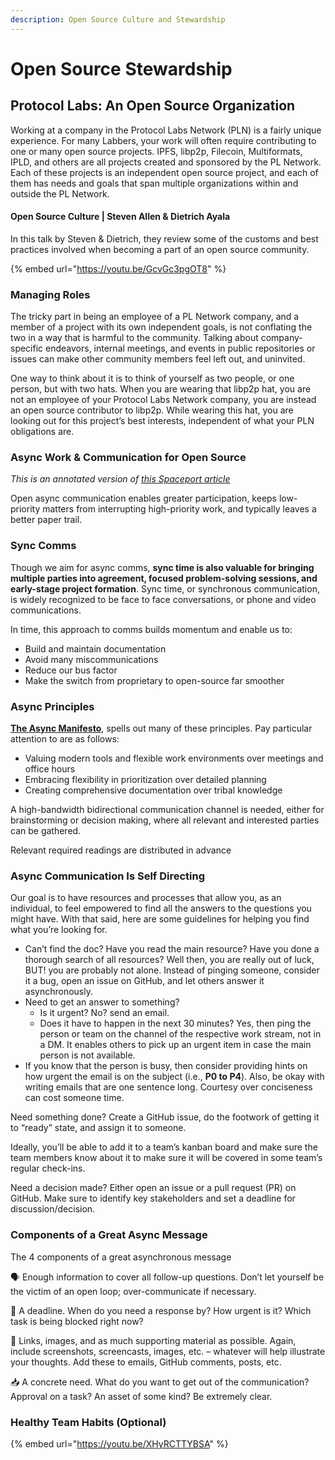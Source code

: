 ```yaml
---
description: Open Source Culture and Stewardship
---
```


# Open Source Stewardship

## Protocol Labs: An Open Source Organization

Working at a company in the Protocol Labs Network (PLN) is a fairly unique experience. For many Labbers, your work will often require contributing to one or many open source projects. IPFS, libp2p, Filecoin, Multiformats, IPLD, and others are all projects created and sponsored by the PL Network. Each of these projects is an independent open source project, and each of them has needs and goals that span multiple organizations within and outside the PL Network.

#### Open Source Culture | Steven Allen & Dietrich Ayala

In this talk by Steven & Dietrich, they review some of the customs and best practices involved when becoming a part of an open source community.

{% embed url="https://youtu.be/GcvGc3pgOT8" %}

### Managing Roles

The tricky part in being an employee of a PL Network company, and a member of a project with its own independent goals, is not conflating the two in a way that is harmful to the community. Talking about company-specific endeavors, internal meetings, and events in public repositories or issues can make other community members feel left out, and uninvited.

One way to think about it is to think of yourself as two people, or one person, but with two hats. When you are wearing that libp2p hat, you are not an employee of your Protocol Labs Network company, you are instead an open source contributor to libp2p. While wearing this hat, you are looking out for this project’s best interests, independent of what your PLN obligations are.

### Async Work & Communication for Open Source

_This is an annotated version of_ [_this Spaceport article_](https://protocol.almanac.io/docs/async-work-ezPny9x7Q50QISL4UIUhB3PoURV0lgxP)

Open async communication enables greater participation, keeps low-priority matters from interrupting high-priority work, and typically leaves a better paper trail.

### Sync Comms

Though we aim for async comms, **sync time is also valuable for bringing multiple parties into agreement, focused problem-solving sessions, and early-stage project formation**. Sync time, or synchronous communication, is widely recognized to be face to face conversations, or phone and video communications.

In time, this approach to comms builds momentum and enable us to:

* Build and maintain documentation
* Avoid many miscommunications
* Reduce our bus factor​
* Make the switch from proprietary to open-source far smoother

### Async Principles

[**The Async Manifesto**](http://asyncmanifesto.org), spells out many of these principles. Pay particular attention to are as follows:

* Valuing modern tools and flexible work environments over meetings and office hours
* Embracing flexibility in prioritization over detailed planning
* Creating comprehensive documentation over tribal knowledge

A high-bandwidth bidirectional communication channel is needed, either for brainstorming or decision making, where all relevant and interested parties can be gathered.

Relevant required readings are distributed in advance

### Async Communication Is Self Directing

Our goal is to have resources and processes that allow you, as an individual, to feel empowered to find all the answers to the questions you might have. With that said, here are some guidelines for helping you find what you’re looking for.

* Can’t find the doc? Have you read the main resource? Have you done a thorough search of all resources? Well then, you are really out of luck, BUT! you are probably not alone. Instead of pinging someone, consider it a bug, open an issue on GitHub, and let others answer it asynchronously.
* Need to get an answer to something?
  * Is it urgent? No? send an email.
  * Does it have to happen in the next 30 minutes? Yes, then ping the person or team on the channel of the respective work stream, not in a DM. It enables others to pick up an urgent item in case the main person is not available.
* If you know that the person is busy, then consider providing hints on how urgent the email is on the subject (i.e., **P0 to P4**). Also, be okay with writing emails that are one sentence long. Courtesy over conciseness can cost someone time.

Need something done? Create a GitHub issue, do the footwork of getting it to “ready” state, and assign it to someone.

Ideally, you’ll be able to add it to a team’s kanban board and make sure the team members know about it to make sure it will be covered in some team’s regular check-ins.

Need a decision made? Either open an issue or a pull request (PR) on GitHub. Make sure to identify key stakeholders and set a deadline for discussion/decision.

### Components of a Great Async Message

The 4 components of a great asynchronous message

🗣 Enough information to cover all follow-up questions. Don’t let yourself be the victim of an open loop; over-communicate if necessary.

📅 A deadline. When do you need a response by? How urgent is it? Which task is being blocked right now?

🔗 Links, images, and as much supporting material as possible. Again, include screenshots, screencasts, images, etc. – whatever will help illustrate your thoughts. Add these to emails, GitHub comments, posts, etc.

📥 A concrete need. What do you want to get out of the communication? Approval on a task? An asset of some kind? Be extremely clear.

### Healthy Team Habits (Optional)

{% embed url="https://youtu.be/XHyRCTTYBSA" %}

